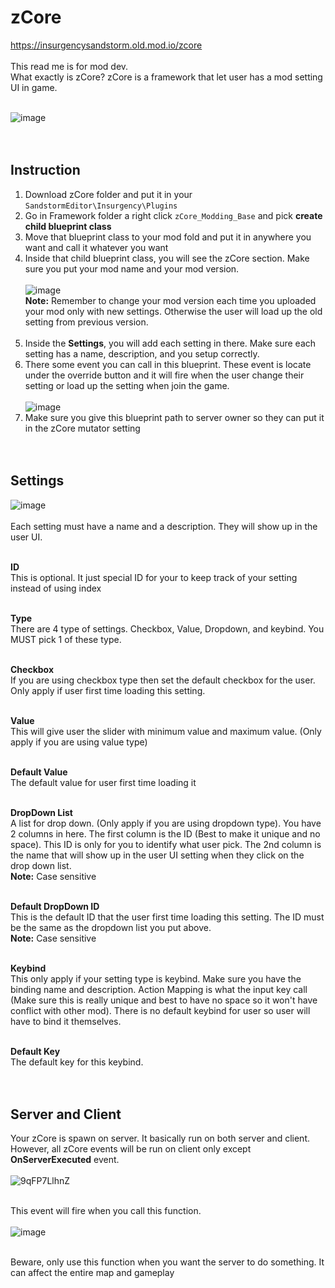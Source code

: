 # zCore
https://insurgencysandstorm.old.mod.io/zcore<br><br>
This read me is for mod dev.<br>
What exactly is zCore? zCore is a framework that let user has a mod setting UI in game.<br><br>


![image](https://user-images.githubusercontent.com/1011211/188297606-ef1492fb-b28c-4868-90bb-5e6942c1c8bd.png)<br><br><br>


## Instruction
1) Download zCore folder and put it in your `SandstormEditor\Insurgency\Plugins`
2) Go in Framework folder a right click `zCore_Modding_Base` and pick **create child blueprint class**
3) Move that blueprint class to your mod fold and put it in anywhere you want and call it whatever you want
4) Inside that child blueprint class, you will see the zCore section. Make sure you put your mod name and your mod version.<br><br>
![image](https://user-images.githubusercontent.com/1011211/188297785-18c129a3-2d35-4bb0-a7a1-929e2db64907.png)<br>
**Note:** Remember to change your mod version each time you uploaded your mod only with new settings. Otherwise the user will load up the old setting from previous version.<br><br>
5) Inside the **Settings**, you will add each setting in there. Make sure each setting has a name, description, and you setup correctly.
6) There some event you can call in this blueprint. These event is locate under the override button and it will fire when the user change their setting or load up the setting when join the game.<br><br>
![image](https://user-images.githubusercontent.com/1011211/188297898-f430e59f-ab3a-4a7b-a02d-329ada251caf.png)
7) Make sure you give this blueprint path to server owner so they can put it in the zCore mutator setting<br><br><br>


## Settings
![image](https://user-images.githubusercontent.com/1011211/188298097-1420cf1d-24b3-4af2-b3d0-429d6d42cbab.png)<br><br>
Each setting must have a name and a description. They will show up in the user UI.<br><br>

**ID**<br>
This is optional. It just special ID for your to keep track of your setting instead of using index<br><br>

**Type**<br>
There are 4 type of settings. Checkbox, Value, Dropdown, and keybind. You MUST pick 1 of these type.<br><br>

**Checkbox**<br>
If you are using checkbox type then set the default checkbox for the user. Only apply if user first time loading this setting.<br><br>

**Value**<br>
This will give user the slider with minimum value and maximum value. (Only apply if you are using value type)<br><br>

**Default Value**<br>
The default value for user first time loading it<br><br>

**DropDown List**<br>
A list for drop down. (Only apply if you are using dropdown type). You have 2 columns in here. The first column is the ID (Best to make it unique and no space). This ID is only for you to identify what user pick. The 2nd column is the name that will show up in the user UI setting when they click on the drop down list.<br>
**Note:** Case sensitive<br><br>

**Default DropDown ID**<br>
This is the default ID that the user first time loading this setting. The ID must be the same as the dropdown list you put above.<br>
**Note:** Case sensitive<br><br>

**Keybind**<br>
This only apply if your setting type is keybind. Make sure you have the binding name and description. Action Mapping is what the input key call (Make sure this is really unique and best to have no space so it won't have conflict with other mod). There is no default keybind for user so user will have to bind it themselves.<br><br>

**Default Key**<br>
The default key for this keybind.<br><br><br>


## Server and Client
Your zCore is spawn on server. It basically run on both server and client. However, all zCore events will be run on client only except **OnServerExecuted** event.<br><br>
![9qFP7LlhnZ](https://user-images.githubusercontent.com/1011211/188524841-4c9f0238-b885-43b0-9263-6bb049342332.png)<br><br>

This event will fire when you call this function.<br><br>
![image](https://user-images.githubusercontent.com/1011211/188524986-48435b37-3e53-4aec-a71a-4ab1f0cc2568.png)<br><br>

Beware, only use this function when you want the server to do something. It can affect the entire map and gameplay
